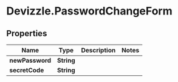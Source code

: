 # Devizzle.PasswordChangeForm

## Properties
Name | Type | Description | Notes
------------ | ------------- | ------------- | -------------
**newPassword** | **String** |  | 
**secretCode** | **String** |  | 

